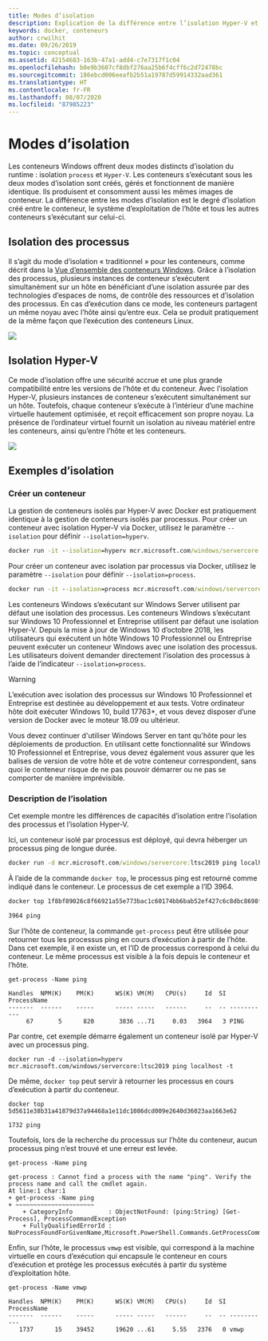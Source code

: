 ```yaml
---
title: Modes d’isolation
description: Explication de la différence entre l’isolation Hyper-V et le traitement de conteneurs isolés.
keywords: docker, conteneurs
author: crwilhit
ms.date: 09/26/2019
ms.topic: conceptual
ms.assetid: 42154683-163b-47a1-add4-c7e7317f1c04
ms.openlocfilehash: b0e9b3607cf8dbf276aa25b6f4cff6c2d72478bc
ms.sourcegitcommit: 186ebcd006eeafb2b51a19787d59914332aad361
ms.translationtype: HT
ms.contentlocale: fr-FR
ms.lasthandoff: 08/07/2020
ms.locfileid: "87985223"
---
```

# <a name="isolation-modes"></a>Modes d’isolation

Les conteneurs Windows offrent deux modes distincts d’isolation du runtime : isolation `process` et `Hyper-V`. Les conteneurs s’exécutant sous les deux modes d’isolation sont créés, gérés et fonctionnent de manière identique. Ils produisent et consomment aussi les mêmes images de conteneur. La différence entre les modes d’isolation est le degré d’isolation créé entre le conteneur, le système d’exploitation de l’hôte et tous les autres conteneurs s’exécutant sur celui-ci.

## <a name="process-isolation"></a>Isolation des processus

Il s’agit du mode d’isolation « traditionnel » pour les conteneurs, comme décrit dans la [Vue d’ensemble des conteneurs Windows](../about/index.md). Grâce à l’isolation des processus, plusieurs instances de conteneur s’exécutent simultanément sur un hôte en bénéficiant d’une isolation assurée par des technologies d’espaces de noms, de contrôle des ressources et d’isolation des processus. En cas d’exécution dans ce mode, les conteneurs partagent un même noyau avec l’hôte ainsi qu’entre eux.  Cela se produit pratiquement de la même façon que l’exécution des conteneurs Linux.

![](media/container-arch-process.png)

## <a name="hyper-v-isolation"></a>Isolation Hyper-V
Ce mode d’isolation offre une sécurité accrue et une plus grande compatibilité entre les versions de l’hôte et du conteneur. Avec l’isolation Hyper-V, plusieurs instances de conteneur s’exécutent simultanément sur un hôte. Toutefois, chaque conteneur s’exécute à l’intérieur d’une machine virtuelle hautement optimisée, et reçoit efficacement son propre noyau. La présence de l’ordinateur virtuel fournit un isolation au niveau matériel entre les conteneurs, ainsi qu’entre l’hôte et les conteneurs.

![](media/container-arch-hyperv.png)

## <a name="isolation-examples"></a>Exemples d’isolation

### <a name="create-container"></a>Créer un conteneur

La gestion de conteneurs isolés par Hyper-V avec Docker est pratiquement identique à la gestion de conteneurs isolés par processus. Pour créer un conteneur avec isolation Hyper-V via Docker, utilisez le paramètre `--isolation` pour définir `--isolation=hyperv`.

```cmd
docker run -it --isolation=hyperv mcr.microsoft.com/windows/servercore:ltsc2019 cmd
```

Pour créer un conteneur avec isolation par processus via Docker, utilisez le paramètre `--isolation` pour définir `--isolation=process`.

```cmd
docker run -it --isolation=process mcr.microsoft.com/windows/servercore:ltsc2019 cmd
```

Les conteneurs Windows s’exécutant sur Windows Server utilisent par défaut une isolation des processus. Les conteneurs Windows s’exécutant sur Windows 10 Professionnel et Entreprise utilisent par défaut une isolation Hyper-V. Depuis la mise à jour de Windows 10 d’octobre 2018, les utilisateurs qui exécutent un hôte Windows 10 Professionnel ou Entreprise peuvent exécuter un conteneur Windows avec une isolation des processus. Les utilisateurs doivent demander directement l’isolation des processus à l’aide de l’indicateur `--isolation=process`.

> [!WARNING]
> L’exécution avec isolation des processus sur Windows 10 Professionnel et Entreprise est destinée au développement et aux tests. Votre ordinateur hôte doit exécuter Windows 10, build 17763+, et vous devez disposer d’une version de Docker avec le moteur 18.09 ou ultérieur.
>
> Vous devez continuer d'utiliser Windows Server en tant qu'hôte pour les déploiements de production. En utilisant cette fonctionnalité sur Windows 10 Professionnel et Entreprise, vous devez également vous assurer que les balises de version de votre hôte et de votre conteneur correspondent, sans quoi le conteneur risque de ne pas pouvoir démarrer ou ne pas se comporter de manière imprévisible.

### <a name="isolation-explanation"></a>Description de l’isolation

Cet exemple montre les différences de capacités d’isolation entre l’isolation des processus et l’isolation Hyper-V.

Ici, un conteneur isolé par processus est déployé, qui devra héberger un processus ping de longue durée.

``` cmd
docker run -d mcr.microsoft.com/windows/servercore:ltsc2019 ping localhost -t
```

À l’aide de la commande `docker top`, le processus ping est retourné comme indiqué dans le conteneur. Le processus de cet exemple a l’ID 3964.

``` cmd
docker top 1f8bf89026c8f66921a55e773bac1c60174bb6bab52ef427c6c8dbc8698f9d7a

3964 ping
```

Sur l’hôte de conteneur, la commande `get-process` peut être utilisée pour retourner tous les processus ping en cours d’exécution à partir de l’hôte. Dans cet exemple, il en existe un, et l’ID de processus correspond à celui du conteneur. Le même processus est visible à la fois depuis le conteneur et l’hôte.

```
get-process -Name ping

Handles  NPM(K)    PM(K)      WS(K) VM(M)   CPU(s)     Id  SI ProcessName
-------  ------    -----      ----- -----   ------     --  -- -----------
     67       5      820       3836 ...71     0.03   3964   3 PING
```

Par contre, cet exemple démarre également un conteneur isolé par Hyper-V avec un processus ping.

```
docker run -d --isolation=hyperv mcr.microsoft.com/windows/servercore:ltsc2019 ping localhost -t
```

De même, `docker top` peut servir à retourner les processus en cours d’exécution à partir du conteneur.

```
docker top 5d5611e38b31a41879d37a94468a1e11dc1086dcd009e2640d36023aa1663e62

1732 ping
```

Toutefois, lors de la recherche du processus sur l’hôte du conteneur, aucun processus ping n’est trouvé et une erreur est levée.

```
get-process -Name ping

get-process : Cannot find a process with the name "ping". Verify the process name and call the cmdlet again.
At line:1 char:1
+ get-process -Name ping
+ ~~~~~~~~~~~~~~~~~~~~~~
    + CategoryInfo          : ObjectNotFound: (ping:String) [Get-Process], ProcessCommandException
    + FullyQualifiedErrorId : NoProcessFoundForGivenName,Microsoft.PowerShell.Commands.GetProcessCommand
```

Enfin, sur l’hôte, le processus `vmwp` est visible, qui correspond à la machine virtuelle en cours d’exécution qui encapsule le conteneur en cours d’exécution et protège les processus exécutés à partir du système d’exploitation hôte.

```
get-process -Name vmwp

Handles  NPM(K)    PM(K)      WS(K) VM(M)   CPU(s)     Id  SI ProcessName
-------  ------    -----      ----- -----   ------     --  -- -----------
   1737      15    39452      19620 ...61     5.55   2376   0 vmwp
```
